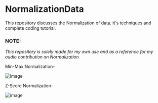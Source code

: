 # NormalizationData
This repository discusses the Normalization of data, it's techniques and complete coding tutorial.

### NOTE:
_This repository is solely made for my own use and as a reference for my audio contribution on Normalization_

Min-Max Normalization-

![image](https://user-images.githubusercontent.com/71919335/134398319-ae62ea0d-aaf9-4a3e-8ccc-5d90c793e8bc.png)

Z-Score Normalization-

![image](https://user-images.githubusercontent.com/71919335/133934944-9f0fe074-f24b-4efb-b18d-fd009586e2c6.png)
